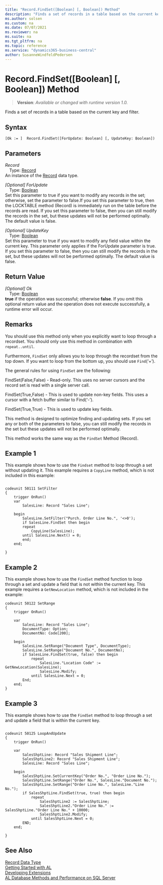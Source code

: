 ```yaml
---
title: "Record.FindSet([Boolean] [, Boolean]) Method"
description: "Finds a set of records in a table based on the current key and filter."
ms.author: solsen
ms.custom: na
ms.date: 07/07/2021
ms.reviewer: na
ms.suite: na
ms.tgt_pltfrm: na
ms.topic: reference
ms.service: "dynamics365-business-central"
author: SusanneWindfeldPedersen
---
```

[//]: # (START>DO_NOT_EDIT)
[//]: # (IMPORTANT:Do not edit any of the content between here and the END>DO_NOT_EDIT.)
[//]: # (Any modifications should be made in the .xml files in the ModernDev repo.)
# Record.FindSet([Boolean] [, Boolean]) Method
> **Version**: _Available or changed with runtime version 1.0._

Finds a set of records in a table based on the current key and filter.


## Syntax
```AL
[Ok := ]  Record.FindSet([ForUpdate: Boolean] [, UpdateKey: Boolean])
```
## Parameters
*Record*  
&emsp;Type: [Record](record-data-type.md)  
An instance of the [Record](record-data-type.md) data type.  

*[Optional] ForUpdate*  
&emsp;Type: [Boolean](../boolean/boolean-data-type.md)  
Set this parameter to true if you want to modify any records in the set; otherwise, set the parameter to false.If you set this parameter to true, then the LOCKTABLE method (Record) is immediately run on the table before the records are read. If you set this parameter to false, then you can still modify the records in the set, but these updates will not be performed optimally. The default value is false.
          
*[Optional] UpdateKey*  
&emsp;Type: [Boolean](../boolean/boolean-data-type.md)  
Set this parameter to true if you want to modify any field value within the current key. This parameter only applies if the ForUpdate parameter is true. If you set this parameter to false, then you can still modify the records in the set, but these updates will not be performed optimally. The default value is false.
          


## Return Value
*[Optional] Ok*  
&emsp;Type: [Boolean](../boolean/boolean-data-type.md)  
**true** if the operation was successful; otherwise **false**.   If you omit this optional return value and the operation does not execute successfully, a runtime error will occur.  


[//]: # (IMPORTANT: END>DO_NOT_EDIT)

## Remarks

You should use this method only when you explicitly want to loop through a recordset. You should only use this method in combination with `repeat..until`.

Furthermore, `FindSet` only allows you to loop through the recordset from the top down. If you want to loop from the bottom up, you should use `Find`(‘+’).

The general rules for using `FindSet` are the following:

FindSet(False,False) - Read-only. This uses no server cursors and the record set is read with a single server call.

FindSet(True,False) - This is used to update non-key fields. This uses a cursor with a fetch buffer similar to Find(‘-’).

FindSet(True,True) - This is used to update key fields.

This method is designed to optimize finding and updating sets. If you set any or both of the parameters to false, you can still modify the records in the set but these updates will not be performed optimally.

This method works the same way as the `FindSet` Method (Record).

## Example 1

This example shows how to use the `Findset` method to loop through a set without updating it. This example requires a `CopyLine` method, which is not included in this example:

```al

codeunit 50111 SetFilter
{
    trigger OnRun()
    var
        SalesLine: Record "Sales Line";

    begin
        SalesLine.SetFilter("Purch. Order Line No.", '<>0');
        if SalesLine.FindSet then begin
        repeat
            CopyLine(SalesLine);  
        until SalesLine.Next() = 0;  
        end;  
    end;
    
}
```

## Example 2

This example shows how to use the `FindSet` method function to loop through a set and update a field that is not within the current key. This example requires a `GetNewLocation` method, which is not included in the example:

```al
codeunit 50122 SetRange
{
    trigger OnRun()

    var
        SalesLine: Record "Sales Line";
        DocumentType: Option;
        DocumentNo: Code[200];

    begin
        SalesLine.SetRange("Document Type", DocumentType);
        SalesLine.SetRange("Document No.", DocumentNo);
        if SalesLine.FindSet(true, false) then begin
            repeat
                SalesLine."Location Code" := GetNewLocation(SalesLine);
                SalesLine.Modify;
            until SalesLine.Next = 0;
        End;
    end;
}
```

## Example 3

This example shows how to use the `FindSet` method to loop through a set and update a field that is within the current key.

```al

codeunit 50125 LoopAndUpdate
{
    trigger OnRun()

    var
        SalesShptLine: Record "Sales Shipment Line";
        SalesShptLine2: Record "Sales Shipment Line";
        SalesLine: Record "Sales Line";

    begin
        SalesShptLine.SetCurrentKey("Order No.", "Order Line No.");
        SalesShptLine.SetRange("Order No.", SalesLine."Document No.");
        SalesShptLine.SetRange("Order Line No.", SalesLine."Line No.");
        if SalesShptLine.FindSet(true, true) then begin
            repeat
                SalesShptLine2 := SalesShptLine;
                SalesShptLine2."Order Line No." := SalesShptLine."Order Line No." + 10000;
                SalesShptLine2.Modify;
            until SalesShptLine.Next = 0;
        END;
    end;

}

```


## See Also
[Record Data Type](record-data-type.md)  
[Getting Started with AL](../../devenv-get-started.md)  
[Developing Extensions](../../devenv-dev-overview.md)  
[AL Database Methods and Performance on SQL Server](../../../administration/optimize-sql-al-Database-methods-and-performance-on-server.md)